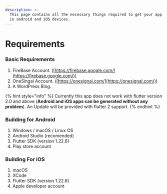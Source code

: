 ```yaml
---
description: >-
  This page contains all the necessary things required to get your app running
  in android and iOS devices.
---
```


# Requirements

### Basic Requirements

1. FireBase Account. ([https://firebase.google.com/](https://firebase.google.com/))
2. OneSingal Account. ([https://onesignal.com/](https://onesignal.com/))
3. A WordPress Blog.

{% hint style="info" %}
Currently this app does not work with flutter version 2.0 and above (**Android and iOS apps can be generated without any problem**). An Update will be provided with flutter 2 support.
{% endhint %}

### Building for Android

1. Windows / macOS / Linux OS
2. Android Studio (recomended)
3. Flutter SDK (version 1.22.6)
4. Play store account

### Building For iOS

1. macOS
2. XCode
3. Flutter SDK (version 1.22.6)
4. Apple developer account
